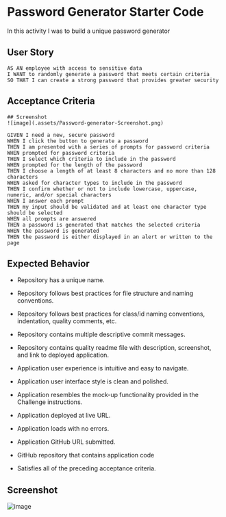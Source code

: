 # Password Generator Starter Code
In this activity I was to build a unique password generator 
## User Story

```
AS AN employee with access to sensitive data
I WANT to randomly generate a password that meets certain criteria
SO THAT I can create a strong password that provides greater security
```
## Acceptance Criteria

```
## Screenshot
![image](.assets/Password-generator-Screenshot.png)

GIVEN I need a new, secure password
WHEN I click the button to generate a password
THEN I am presented with a series of prompts for password criteria
WHEN prompted for password criteria
THEN I select which criteria to include in the password
WHEN prompted for the length of the password
THEN I choose a length of at least 8 characters and no more than 128 characters
WHEN asked for character types to include in the password
THEN I confirm whether or not to include lowercase, uppercase, numeric, and/or special characters
WHEN I answer each prompt
THEN my input should be validated and at least one character type should be selected
WHEN all prompts are answered
THEN a password is generated that matches the selected criteria
WHEN the password is generated
THEN the password is either displayed in an alert or written to the page
```
## Expected Behavior

* Repository has a unique name.

* Repository follows best practices for file structure and naming conventions.

* Repository follows best practices for class/id naming conventions, indentation, quality comments, etc.

* Repository contains multiple descriptive commit messages.

* Repository contains quality readme file with description, screenshot, and link to deployed application.

* Application user experience is intuitive and easy to navigate.

* Application user interface style is clean and polished.

* Application resembles the mock-up functionality provided in the Challenge instructions.

* Application deployed at live URL.

* Application loads with no errors.

* Application GitHub URL submitted.

* GitHub repository that contains application code

* Satisfies all of the preceding acceptance criteria.
## Screenshot
![image](.assets/Password-generator-Screenshot.png)

